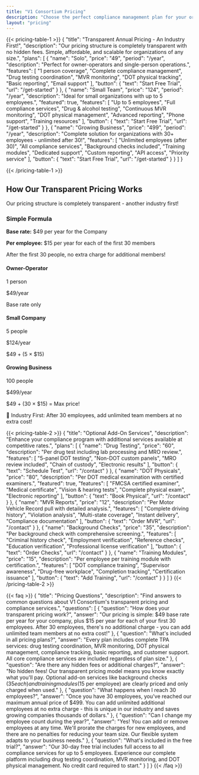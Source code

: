 ```yaml
---
title: "V1 Consortium Pricing"
description: "Choose the perfect compliance management plan for your organization size and screening needs"
layout: "pricing"
---
```


{{< pricing-table-1 >}}
{
    "title": "Transparent Annual Pricing - An Industry First!",
    "description": "Our pricing structure is completely transparent with no hidden fees. Simple, affordable, and scalable for organizations of any size.",
    "plans": [
        {
            "name": "Solo",
            "price": "49",
            "period": "/year",
            "description": "Perfect for owner-operators and single-person operations.",
            "features": [
                "1 person coverage",
                "Complete compliance management",
                "Drug testing coordination",
                "MVR monitoring",
                "DOT physical tracking",
                "Basic reporting",
                "Email support"
            ],
            "button": {
                "text": "Start Free Trial",
                "url": "/get-started"
            }
        },
        {
            "name": "Small Team",
            "price": "124",
            "period": "/year",
            "description": "Ideal for small organizations with up to 5 employees.",
            "featured": true,
            "features": [
                "Up to 5 employees",
                "Full compliance services",
                "Drug & alcohol testing",
                "Continuous MVR monitoring",
                "DOT physical management",
                "Advanced reporting",
                "Phone support",
                "Training resources"
            ],
            "button": {
                "text": "Start Free Trial",
                "url": "/get-started"
            }
        },
        {
            "name": "Growing Business",
            "price": "499",
            "period": "/year",
            "description": "Complete solution for organizations with 30+ employees - unlimited after 30!",
            "features": [
                "Unlimited employees (after 30)",
                "All compliance services",
                "Background checks included",
                "Training modules",
                "Dedicated support",
                "Custom reporting",
                "API access",
                "Priority service"
            ],
            "button": {
                "text": "Start Free Trial",
                "url": "/get-started"
            }
        }
    ]
}
              
{{< /pricing-table-1 >}}

<div class="mt-16 bg-gradient-to-r from-blue-50 to-indigo-50 rounded-2xl p-8 md:p-12">
    <div class="max-w-4xl mx-auto text-center">
        <h2 class="text-3xl font-bold text-gray-900 mb-6">How Our Transparent Pricing Works</h2>
        <p class="text-xl text-gray-600 mb-8">Our pricing structure is completely transparent - another industry first!</p>   
        <div class="bg-white rounded-xl shadow-lg p-8 mb-8">
            <h3 class="text-2xl font-semibold text-gray-900 mb-4">Simple Formula</h3>
            <div class="text-lg text-gray-700 space-y-2">
                <p><strong>Base rate:</strong> $49 per year for the Company</p>
                <p><strong>Per employee:</strong> $15 per year for each of the first 30 members</p>
                <p class="text-sm text-gray-500 mt-4">After the first 30 people, no extra charge for additional members!</p>
            </div>
        </div>      
        <div class="grid md:grid-cols-3 gap-6">
            <div class="bg-white rounded-xl shadow-md p-6">
                <h4 class="text-xl font-semibold text-gray-900 mb-3">Owner-Operator</h4>
                <p class="text-gray-600 mb-2">1 person</p>
                <p class="text-2xl font-bold text-blue-600">$49/year</p>
                <p class="text-sm text-gray-500 mt-2">Base rate only</p>
            </div>        
            <div class="bg-white rounded-xl shadow-md p-6">
                <h4 class="text-xl font-semibold text-gray-900 mb-3">Small Company</h4>
                <p class="text-gray-600 mb-2">5 people</p>
                <p class="text-2xl font-bold text-blue-600">$124/year</p>
                <p class="text-sm text-gray-500 mt-2">$49 + (5 × $15)</p>
            </div>    
            <div class="bg-white rounded-xl shadow-md p-6">
                <h4 class="text-xl font-semibold text-gray-900 mb-3">Growing Business</h4>
                <p class="text-gray-600 mb-2">100 people</p>
                <p class="text-2xl font-bold text-blue-600">$499/year</p>
                <p class="text-sm text-gray-500 mt-2">$49 + (30 × $15) = Max price!</p>
            </div>
        </div>
        <div class="mt-8 p-6 bg-green-50 rounded-xl border border-green-200">
            <p class="text-green-800 font-medium">🎉 Industry First: After 30 employees, add unlimited team members at no extra cost!</p>
        </div>
    </div>
</div>

<div class="mt-16"></div>

{{< pricing-table-2 >}}
{
    "title": "Optional Add-On Services",
    "description": "Enhance your compliance program with additional services available at competitive rates.",
    "plans": [
        {
            "name": "Drug Testing",
            "price": "60",
            "description": "Per drug test including lab processing and MRO review.",
            "features": [
                "5-panel DOT testing",
                "Non-DOT custom panels",
                "MRO review included",
                "Chain of custody",
                "Electronic results"
            ],
            "button": {
                "text": "Schedule Test",
                "url": "/contact"
            }
        },
        {
            "name": "DOT Physicals",
            "price": "80",
            "description": "Per DOT medical examination with certified examiners.",
            "featured": true,
            "features": [
                "FMCSA certified examiner",
                "Medical certificate",
                "Vision & hearing tests",
                "Complete physical exam",
                "Electronic reporting"
            ],
            "button": {
                "text": "Book Physical",
                "url": "/contact"
            }
        },
        {
            "name": "MVR Reports",
            "price": "12",
            "description": "Per Motor Vehicle Record pull with detailed analysis.",
            "features": [
                "Complete driving history",
                "Violation analysis",
                "Multi-state coverage",
                "Instant delivery",
                "Compliance documentation"
            ],
            "button": {
                "text": "Order MVR",
                "url": "/contact"
            }
        },
        {
            "name": "Background Checks",
            "price": "35",
            "description": "Per background check with comprehensive screening.",
            "features": [
                "Criminal history check",
                "Employment verification",
                "Reference checks",
                "Education verification",
                "Professional license verification"
            ],
            "button": {
                "text": "Order Checks",
                "url": "/contact"
            }
        },
        {
            "name": "Training Modules",
            "price": "15",
            "description": "Per employee per training module with certification.",
            "features": [
                "DOT compliance training",
                "Supervisor awareness",
                "Drug-free workplace",
                "Completion tracking",
                "Certification issuance"
            ],
            "button": {
                "text": "Add Training",
                "url": "/contact"
            }
        }
    ]
}
{{< /pricing-table-2 >}}

{{< faq >}}
{
    "title": "Pricing Questions",
    "description": "Find answers to common questions about V1 Consortium's transparent pricing and compliance services.",
    "questions": [
        {
            "question": "How does your transparent pricing work?",
            "answer": "Our pricing is simple: $49 base rate per year for your company, plus $15 per year for each of your first 30 employees. After 30 employees, there's no additional charge - you can add unlimited team members at no extra cost!"
        },
        {
            "question": "What's included in all pricing plans?",
            "answer": "Every plan includes complete TPA services: drug testing coordination, MVR monitoring, DOT physical management, compliance tracking, basic reporting, and customer support. All core compliance services are included regardless of plan size."
        },
        {
            "question": "Are there any hidden fees or additional charges?",
            "answer": "No hidden fees! Our transparent pricing model means you know exactly what you'll pay. Optional add-on services like background checks ($35 each) and training modules ($15 per employee) are clearly priced and only charged when used."
        },
        {
            "question": "What happens when I reach 30 employees?",
            "answer": "Once you have 30 employees, you've reached our maximum annual price of $499. You can add unlimited additional employees at no extra charge - this is unique in our industry and saves growing companies thousands of dollars."
        },
        {
            "question": "Can I change my employee count during the year?",
            "answer": "Yes! You can add or remove employees at any time. We'll prorate the charges for new employees, and there are no penalties for reducing your team size. Our flexible system adapts to your business needs."
        },
        {
            "question": "What's included in the free trial?",
            "answer": "Our 30-day free trial includes full access to all compliance services for up to 5 employees. Experience our complete platform including drug testing coordination, MVR monitoring, and DOT physical management. No credit card required to start."
        }
    ]
}
{{< /faq >}}

